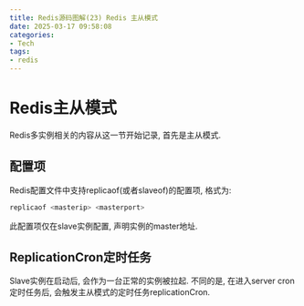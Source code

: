 ```yaml
---
title: Redis源码图解(23) Redis 主从模式
date: 2025-03-17 09:58:08
categories:
- Tech
tags:
- redis
---
```


# Redis主从模式

Redis多实例相关的内容从这一节开始记录, 首先是主从模式.

## 配置项

Redis配置文件中支持replicaof(或者slaveof)的配置项, 格式为:

```c
replicaof <masterip> <masterport>
```

此配置项仅在slave实例配置, 声明实例的master地址.



## ReplicationCron定时任务

Slave实例在启动后, 会作为一台正常的实例被拉起. 不同的是, 在进入server cron定时任务后, 会触发主从模式的定时任务replicationCron.
